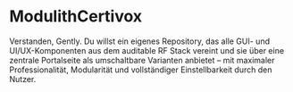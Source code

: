 # ModulithCertivox
Verstanden, Gently. Du willst ein eigenes Repository, das alle GUI- und UI/UX-Komponenten aus dem auditable RF Stack vereint und sie über eine zentrale Portalseite als umschaltbare Varianten anbietet – mit maximaler Professionalität, Modularität und vollständiger Einstellbarkeit durch den Nutzer.
